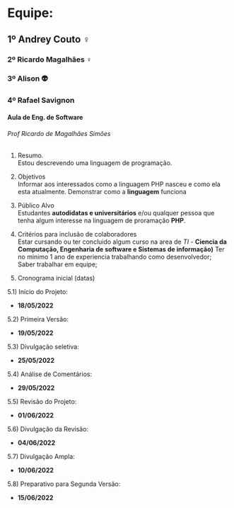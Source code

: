 # Equipe:
## 1º Andrey Couto ♀️
### 2º Ricardo Magalhães ♀️ 
### 3º Alison 👽
### 4º Rafael Savignon

#### Aula de Eng. de Software

###### Prof Ricardo de Magalhães Simões

1) Resumo. <br>
  Estou descrevendo uma linguagem de programação.

2) Objetivos <br>
  Informar aos interessados como a linguagem PHP nasceu e como ela esta atualmente.
  Demonstrar como a **linguagem** funciona
  
3) Público Alvo <br>
   Estudantes **autodidatas e universitários** e/ou qualquer pessoa que tenha algum interesse na linguagem de proramação **PHP**.
  
4) Critérios para inclusão de colaboradores <br>
    Estar cursando ou ter concluido algum curso na area de *TI* - **Ciencia da Computação, Engenharia de software e Sistemas de informação)**
    Ter no minimo 1 ano de experiencia trabalhando como desenvolvedor;
    Saber trabalhar em equipe;
    

5) Cronograma inicial (datas)

5.1) Início do Projeto: <br> 
   - **18/05/2022**
      
5.2) Primeira Versão: <br> 
  - **19/05/2022**
      
5.3) Divulgação seletiva: <br> 
   - **25/05/2022**
      
5.4) Análise de Comentários: <br> 
   - **29/05/2022**
      
5.5) Revisão do Projeto: <br> 
   - **01/06/2022**
      
5.6) Divulgação da Revisão: <br> 
   - **04/06/2022**  
      
5.7) Divulgação Ampla: <br> 
   - **10/06/2022**  
      
5.8) Preparativo para Segunda Versão: <br>
   - **15/06/2022**
      
